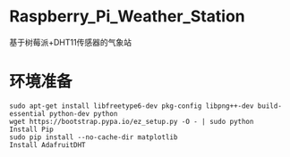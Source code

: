 # Raspberry_Pi_Weather_Station
基于树莓派+DHT11传感器的气象站

# 环境准备
```
sudo apt-get install libfreetype6-dev pkg-config libpng++-dev build-essential python-dev python
wget https://bootstrap.pypa.io/ez_setup.py -O - | sudo python
Install Pip
sudo pip install --no-cache-dir matplotlib
Install AdafruitDHT
```
